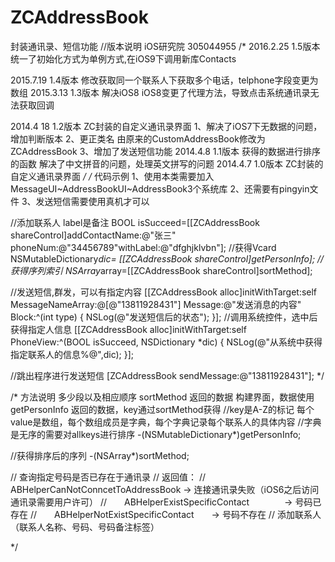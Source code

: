 ZCAddressBook
=============

封装通讯录、短信功能
//版本说明 iOS研究院 305044955
/*
2016.2.25
 1.5版本 统一了初始化方式为单例方式,在iOS9下调用新库Contacts
 
 2015.7.19
 1.4版本 修改获取同一个联系人下获取多个电话，telphone字段变更为数组
 2015.3.13
 1.3版本 解决iOS8
 iOS8变更了代理方法，导致点击系统通讯录无法获取回调

 2014.4 18
 1.2版本 ZC封装的自定义通讯录界面
 1、解决了iOS7下无数据的问题，增加判断版本
 2、更正类名 由原来的CustomAddressBook修改为ZCAddressBook
 3、增加了发送短信功能
 2014.4.8
 1.1版本 获得的数据进行排序的函数
 解决了中文拼音的问题，处理英文拼写的问题
 2014.4.7
 1.0版本 ZC封装的自定义通讯录界面
 */
/*
 代码示例
 1、使用本类需要加入MessageUI~AddressBookUI~AddressBook3个系统库
 2、还需要有pingyin文件
 3、发送短信需要使用真机才可以
 
 //添加联系人 label是备注
 BOOL isSucceed=[[ZCAddressBook shareControl]addContactName:@"张三" phoneNum:@"34456789"withLabel:@"dfghjklvbn"];
 //获得Vcard
 NSMutableDictionary*dic= [[ZCAddressBook shareControl]getPersonInfo];
 //获得序列索引
 NSArray*array=[[ZCAddressBook shareControl]sortMethod];
 
 //发送短信,群发，可以有指定内容
 [[ZCAddressBook alloc]initWithTarget:self MessageNameArray:@[@"13811928431"] Message:@"发送消息的内容" Block:^(int type) {
 NSLog(@"发送短信后的状态");
 }];
 //调用系统控件，选中后获得指定人信息
 [[ZCAddressBook alloc]initWithTarget:self PhoneView:^(BOOL isSucceed, NSDictionary *dic) {
 NSLog(@"从系统中获得指定联系人的信息%@",dic);
 }];
 
 //跳出程序进行发送短信
 [ZCAddressBook sendMessage:@"13811928431"];
 */

/*
 方法说明
 多少段以及相应顺序 sortMethod 返回的数据
 构建界面，数据使用 getPersonInfo 返回的数据，key通过sortMethod获得
 //key是A-Z的标记   每个value是数组，每个数组成员是字典，每个字典记录每个联系人的具体内容
 //字典是无序的需要对allkeys进行排序
 -(NSMutableDictionary*)getPersonInfo;
 
 //获得排序后的序列
 -(NSArray*)sortMethod;
 
 // 查询指定号码是否已存在于通讯录
 // 返回值：
 //　　ABHelperCanNotConncetToAddressBook -> 连接通讯录失败（iOS6之后访问通讯录需要用户许可）
 //　　ABHelperExistSpecificContact　　　　-> 号码已存在
 //　　ABHelperNotExistSpecificContact　　-> 号码不存在
 // 添加联系人（联系人名称、号码、号码备注标签）
 
 */
